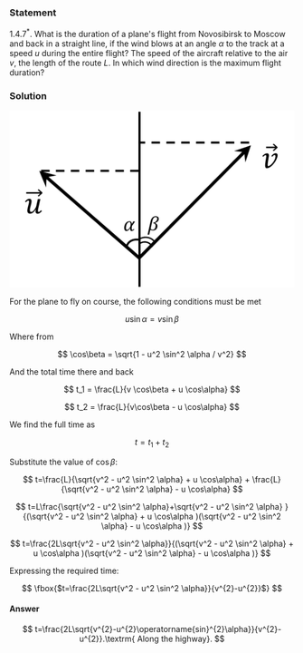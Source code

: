 ###  Statement

$1.4.7^*.$ What is the duration of a plane's flight from Novosibirsk to Moscow and back in a straight line, if the wind blows at an angle $\alpha$ to the track at a speed $u$ during the entire flight? The speed of the aircraft relative to the air $v$, the length of the route $L$. In which wind direction is the maximum flight duration?

### Solution

![|537x331, 34%](../../img/1.4.7/draw.png)

For the plane to fly on course, the following conditions must be met

$$
u \sin\alpha = v \sin\beta
$$

Where from

$$
\cos\beta = \sqrt{1 - u^2 \sin^2 \alpha / v^2}
$$

And the total time there and back

$$
t_1 = \frac{L}{v \cos\beta + u \cos\alpha}
$$

$$
t_2 = \frac{L}{v\cos\beta - u \cos\alpha}
$$

We find the full time as

$$
t=t_1+t_2
$$

Substitute the value of $\cos\beta$:

$$
t=\frac{L}{\sqrt{v^2 - u^2 \sin^2 \alpha} + u \cos\alpha} + \frac{L}{\sqrt{v^2 - u^2 \sin^2 \alpha} - u \cos\alpha}
$$

$$
t=L\frac{\sqrt{v^2 - u^2 \sin^2 \alpha}+\sqrt{v^2 - u^2 \sin^2 \alpha} }{(\sqrt{v^2 - u^2 \sin^2 \alpha} + u \cos\alpha )(\sqrt{v^2 - u^2 \sin^2 \alpha} - u \cos\alpha )}
$$

$$
t=\frac{2L\sqrt{v^2 - u^2 \sin^2 \alpha}}{(\sqrt{v^2 - u^2 \sin^2 \alpha} + u \cos\alpha )(\sqrt{v^2 - u^2 \sin^2 \alpha} - u \cos\alpha )}
$$

Expressing the required time:

$$
\fbox{$t=\frac{2L\sqrt{v^2 - u^2 \sin^2 \alpha}}{v^{2}-u^{2}}$}
$$

#### Answer

$$
t=\frac{2L\sqrt{v^{2}-u^{2}\operatorname{sin}^{2}\alpha}}{v^{2}-u^{2}}.\textrm{ Along the highway}.
$$